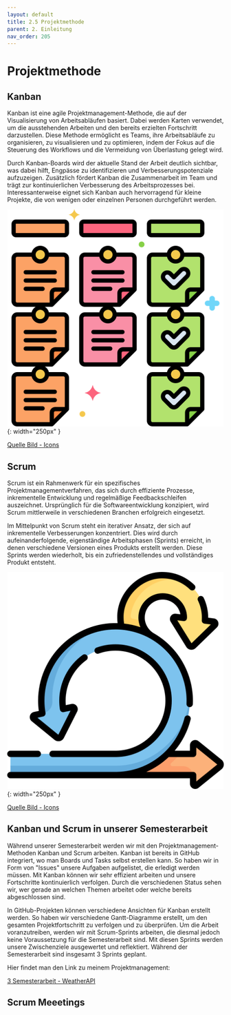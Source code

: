 ```yaml
---
layout: default
title: 2.5 Projektmethode
parent: 2. Einleitung
nav_order: 205
---
```


# Projektmethode

## Kanban

Kanban ist eine agile Projektmanagement-Methode, die auf der Visualisierung von Arbeitsabläufen basiert. Dabei werden Karten verwendet, um die ausstehenden Arbeiten und den bereits erzielten Fortschritt darzustellen. Diese Methode ermöglicht es Teams, ihre Arbeitsabläufe zu organisieren, zu visualisieren und zu optimieren, indem der Fokus auf die Steuerung des Workflows und die Vermeidung von Überlastung gelegt wird.

Durch Kanban-Boards wird der aktuelle Stand der Arbeit deutlich sichtbar, was dabei hilft, Engpässe zu identifizieren und Verbesserungspotenziale aufzuzeigen. Zusätzlich fördert Kanban die Zusammenarbeit im Team und trägt zur kontinuierlichen Verbesserung des Arbeitsprozesses bei. Interessanterweise eignet sich Kanban auch hervorragend für kleine Projekte, die von wenigen oder einzelnen Personen durchgeführt werden.

![Kanban Board](../ressources/icons/kanban.png){: width="250px" }

[Quelle Bild - Icons](../anhang/quellen.html#54-icons)
## Scrum

Scrum ist ein Rahmenwerk für ein spezifisches Projektmanagementverfahren, das sich durch effiziente Prozesse, inkrementelle Entwicklung und regelmäßige Feedbackschleifen auszeichnet. Ursprünglich für die Softwareentwicklung konzipiert, wird Scrum mittlerweile in verschiedenen Branchen erfolgreich eingesetzt.

Im Mittelpunkt von Scrum steht ein iterativer Ansatz, der sich auf inkrementelle Verbesserungen konzentriert. Dies wird durch aufeinanderfolgende, eigenständige Arbeitsphasen (Sprints) erreicht, in denen verschiedene Versionen eines Produkts erstellt werden. Diese Sprints werden wiederholt, bis ein zufriedenstellendes und vollständiges Produkt entsteht.

![Scrum](../ressources/icons/scrum.png){: width="250px" }

[Quelle Bild - Icons](../anhang/quellen.html#54-icons)


## Kanban und Scrum in unserer Semesterarbeit

Während unserer Semesterarbeit werden wir mit den Projektmanagement-Methoden Kanban und Scrum arbeiten. Kanban ist bereits in GitHub integriert, wo man Boards und Tasks selbst erstellen kann. So haben wir in Form von "Issues" unsere Aufgaben aufgelistet, die erledigt werden müssen. Mit Kanban können wir sehr effizient arbeiten und unsere Fortschritte kontinuierlich verfolgen. Durch die verschiedenen Status sehen wir, wer gerade an welchen Themen arbeitet oder welche bereits abgeschlossen sind.

In GitHub-Projekten können verschiedene Ansichten für Kanban erstellt werden. So haben wir verschiedene Gantt-Diagramme erstellt, um den gesamten Projektfortschritt zu verfolgen und zu überprüfen. Um die Arbeit voranzutreiben, werden wir mit Scrum-Sprints arbeiten, die diesmal jedoch keine Voraussetzung für die Semesterarbeit sind. Mit diesen Sprints werden unsere Zwischenziele ausgewertet und reflektiert. Während der Semesterarbeit sind insgesamt 3 Sprints geplant.

Hier findet man den Link zu meinem Projektmanagement:

[3 Semesterarbeit - WeatherAPI](https://github.com/users/Euthal02/projects/4/views/2)

## Scrum Meeetings